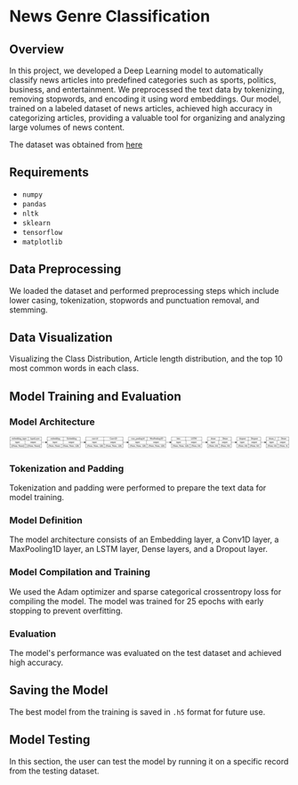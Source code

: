 # News Genre Classification

## Overview

In this project, we developed a Deep Learning model to automatically classify news articles into predefined categories such as sports, politics, business, and entertainment. We preprocessed the text data by tokenizing, removing stopwords, and encoding it using word embeddings. Our model, trained on a labeled dataset of news articles, achieved high accuracy in categorizing articles, providing a valuable tool for organizing and analyzing large volumes of news content.

The dataset was obtained from [here](https://www.kaggle.com/datasets/amananandrai/ag-news-classification-dataset)

## Requirements

- `numpy`
- `pandas`
- `nltk`
- `sklearn`
- `tensorflow`
- `matplotlib`

## Data Preprocessing

We loaded the dataset and performed preprocessing steps which include lower casing, tokenization, stopwords and punctuation removal, and stemming.

## Data Visualization

Visualizing the Class Distribution, Article length distribution, and the top 10 most common words in each class.

## Model Training and Evaluation

### Model Architecture

![Model Architecture](Model_architecture.png)

### Tokenization and Padding

Tokenization and padding were performed to prepare the text data for model training.

### Model Definition

The model architecture consists of an Embedding layer, a Conv1D layer, a MaxPooling1D layer, an LSTM layer, Dense layers, and a Dropout layer.

### Model Compilation and Training

We used the Adam optimizer and sparse categorical crossentropy loss for compiling the model. The model was trained for 25 epochs with early stopping to prevent overfitting.

### Evaluation

The model's performance was evaluated on the test dataset and achieved high accuracy.

## Saving the Model

The best model from the training is saved in `.h5` format for future use.

## Model Testing

In this section, the user can test the model by running it on a specific record from the testing dataset.
